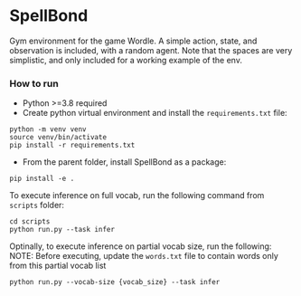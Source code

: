 # SpellBond
Gym environment for the game Wordle. A simple action, state, and observation is included, with a random agent. Note that the spaces are very simplistic, and only included for a working example of the env.

### How to run
- Python >=3.8 required
- Create python virtual environment and install the `requirements.txt` file:
```commandline
python -m venv venv
source venv/bin/activate
pip install -r requirements.txt
```
- From the parent folder, install SpellBond as a package:
```commandline
pip install -e .
```
To execute inference on full vocab, run the following command from `scripts` folder:
```commandline
cd scripts
python run.py --task infer
```
Optinally, to execute inference on partial vocab size, run the following:  
NOTE: Before executing, update the `words.txt` file to contain words only from this partial vocab list 
```commandline
python run.py --vocab-size {vocab_size} --task infer
```


